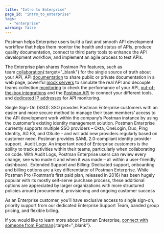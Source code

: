 ```yaml
---
title: "Intro to Enterprise"
page_id: "intro_to_enterprise"
tags: 
  - "enterprise"
warning: false
---
```


Postman helps Enterprise users build a fast and smooth API development workflow that helps them monitor the health and status of APIs, produce quality documentation, connect to third party tools to enhance the API development workflow, and implement an agile process to test APIs.

The Enterprise plan shares Postman Pro features, such as team [collaboration](/docs/v6/postman/workspaces/creating_workspaces){:target="_blank"} for the single source of truth about your API,  API [documentation](/docs/postman/api_documentation/intro_to_api_documentation) to share public or private documentation in a web page, powerful [mock servers](/docs/postman/mock_servers) to simulate the real API and decouple teams collection [monitoring](/docs/postman/monitors/intro_monitors) to check the performance of your API, [out-of-the-box integrations](/docs/pro/integrations/intro_integrations) and the [Postman API](/docs/pro/pro_api/intro_api) to connect your different tools, and [dedicated IP addresses](/docs/postman/monitors/intro_monitors#monitoring-resources-in-multiple-regions) for API monitoring.


Single Sign-On (SSO): SSO provides Postman Enterprise customers with an easier and more secure method to manage their team members’ access to the API development work within the company’s Postman instance by using the customer’s existing identity management solution. Postman Enterprise currently supports multiple SSO providers – Okta, OneLogin, Duo, Ping Identity, AD FS, and GSuite – and will add new providers regularly based on customer need. Postman provides SAML 2.0-compliant identity provider support. 
Audit Logs: An important need of Enterprise customers is the ability to track activities within their teams, particularly when collaborating on code. With Audit Logs, Postman Enterprise users can review every change, see who made it and when it was made – all within a user-friendly dashboard. 
Extended Support and Billing: Dedicated support, onboarding and billing options are a key differentiator of Postman Enterprise. While Postman Pro (Postman’s first paid plan, released in 2016) has been hugely popular with its mostly self-serve purchase process, these additional options are appreciated by larger organizations with more structured policies around procurement, provisioning and ongoing customer success




As an Enterprise customer, you’ll have exclusive access to single sign-on, priority support from our dedicated Enterprise Support Team, banded group pricing, and flexible billing. 

If you would like to learn more about Postman Enterprise, [connect with someone from Postman](http://pages.getpostman.com/Enterprise-Sales_Contact-Us.html){:target="_blank"}. 


